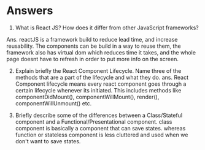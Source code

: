 # Answers

1. What is React JS? How does it differ from other JavaScript frameworks?

Ans. reactJS is a framework build to reduce lead time, and increase reusability. The components can be build in a way to reuse them, the framework also has virtual dom which reduces time it takes, and the whole page doesnt have to refresh in order to put more info on the screen.     


2. Explain briefly the React Component Lifecycle. Name three of the methods that are a part of the lifecycle and what they do.
ans. React Component lifecycle means every react component goes through a certain lifecycle whenever its initiated. This includes methods like componentDidMount(), componentWillMount(), render(), componentWillUnmount() etc. 

3. Briefly describe some of the differences between a Class/Stateful component and a Functional/Presentational component.
class component is basically a component that can save states. whereas function or stateless component is less cluttered and used when we don't want to save states. 
